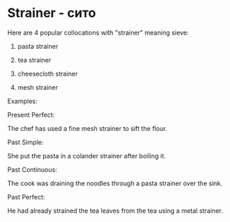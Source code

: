 # Strainer - сито




Here are 4 popular collocations with "strainer" meaning sieve:

1. pasta strainer

2. tea strainer

3. cheesecloth strainer

4. mesh strainer

Examples:

Present Perfect:

The chef has used a fine mesh strainer to sift the flour.

Past Simple:

She put the pasta in a colander strainer after boiling it.

Past Continuous:

The cook was draining the noodles through a pasta strainer over the sink.

Past Perfect:

He had already strained the tea leaves from the tea using a metal strainer.
